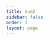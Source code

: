 ```yaml
---
title: Vue2
sidebar: false
order: 3
layout: page
---
```


<base-index :title="$frontmatter.title "/>

